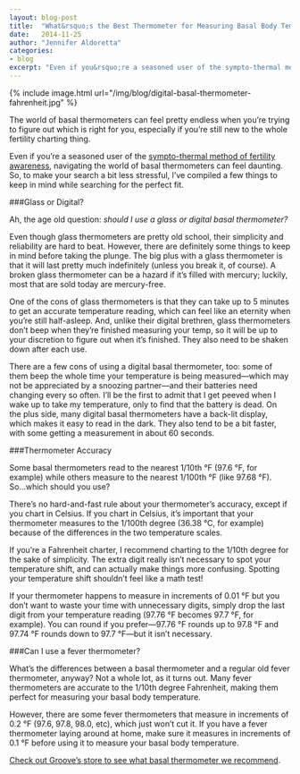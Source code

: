 ```yaml
---
layout: blog-post
title:  "What&rsquo;s the Best Thermometer for Measuring Basal Body Temperature?"
date:   2014-11-25
author: "Jennifer Aldoretta"
categories:
- blog
excerpt: "Even if you&rsquo;re a seasoned user of the sympto-thermal method of fertility awareness, navigating the world of basal thermometers can feel daunting. So, to make your search a bit less stressful, I&rsquo;ve compiled a few things to keep in mind while searching for the perfect fit..."
---
```


{% include image.html url="/img/blog/digital-basal-thermometer-fahrenheit.jpg" %}

The world of basal thermometers can feel pretty endless when you&rsquo;re trying to figure out which is right for you, especially if you&rsquo;re still new to the whole fertility charting thing.

Even if you&rsquo;re a seasoned user of the <a class="text-link" href="/the-cycle/">sympto-thermal method of fertility awareness</a>, navigating the world of basal thermometers can feel daunting. So, to make your search a bit less stressful, I&rsquo;ve compiled a few things to keep in mind while searching for the perfect fit.

###Glass or Digital?

Ah, the age old question: *should I use a glass or digital basal thermometer?*

Even though glass thermometers are pretty old school, their simplicity and reliability are hard to beat. However, there are definitely some things to keep in mind before taking the plunge. The big plus with a glass thermometer is that it will last pretty much indefinitely (unless you break it, of course). A broken glass thermometer can be a hazard if it&rsquo;s filled with mercury; luckily, most that are sold today are mercury-free.

One of the cons of glass thermometers is that they can take up to 5 minutes to get an accurate temperature reading, which can feel like an eternity when you&rsquo;re still half-asleep. And, unlike their digital brethren, glass thermometers don&rsquo;t beep when they&rsquo;re finished measuring your temp, so it will be up to your discretion to figure out when it&rsquo;s finished. They also need to be shaken down after each use.

There are a few cons of using a digital basal thermometer, too: some of them beep the whole time your temperature is being measured&mdash;which may not be appreciated by a snoozing partner&mdash;and their batteries need changing every so often. I&rsquo;ll be the first to admit that I get peeved when I wake up to take my temperature, only to find that the battery is dead. On the plus side, many digital basal thermometers have a back-lit display, which makes it easy to read in the dark. They also tend to be a bit faster, with some getting a measurement in about 60 seconds.

###Thermometer Accuracy

Some basal thermometers read to the nearest 1/10th °F (97.6 °F, for example) while others measure to the nearest 1/100th °F (like 97.68 °F). So...which should you use?

There&rsquo;s no hard-and-fast rule about your thermometer&rsquo;s accuracy, except if you chart in Celsius. If you chart in Celsius, it&rsquo;s important that your thermometer measures to the 1/100th degree (36.38 °C, for example) because of the differences in the two temperature scales.

If you&rsquo;re a Fahrenheit charter, I recommend charting to the 1/10th degree for the sake of simplicity. The extra digit really isn&rsquo;t necessary to spot your temperature shift, and can actually make things more confusing. Spotting your temperature shift shouldn&rsquo;t feel like a math test!

If your thermometer happens to measure in increments of 0.01 °F but you don&rsquo;t want to waste your time with unnecessary digits, simply drop the last digit from your temperature reading (97.76 °F becomes 97.7 °F, for example). You can round if you prefer&mdash;97.76 °F rounds up to 97.8 °F and 97.74 °F rounds down to 97.7 °F&mdash;but it isn&rsquo;t necessary.

###Can I use a fever thermometer?

What&rsquo;s the differences between a basal thermometer and a regular old fever thermometer, anyway? Not a whole lot, as it turns out. Many fever thermometers are accurate to the 1/10th degree Fahrenheit, making them perfect for measuring your basal body temperature. 

However, there are some fever thermometers that measure in increments of 0.2 °F (97.6, 97.8, 98.0, etc), which just won&rsquo;t cut it. If you have a fever thermometer laying around at home, make sure it measures in increments of 0.1 °F before using it to measure your basal body temperature.

<a class="text-link" href="/store/">Check out Groove&rsquo;s store to see what basal thermometer we recommend</a>.